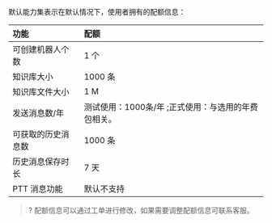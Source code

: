 默认能力集表示在默认情况下，使用者拥有的配额信息：

|功能|配额|
|:-----|:-----|
|可创建机器人个数|	1 个|
|知识库大小|	1000 条|
|知识库文件大小|	1 M|
|发送消息数/年|测试使用：1000条/年 ;正式使用：与选用的年费包相关。|
|可获取的历史消息数|	1000 条|
|历史消息保存时长|	7 天|
|PTT 消息功能|	默认不支持|

>? 配额信息可以通过工单进行修改，如果需要调整配额信息可联系客服。
